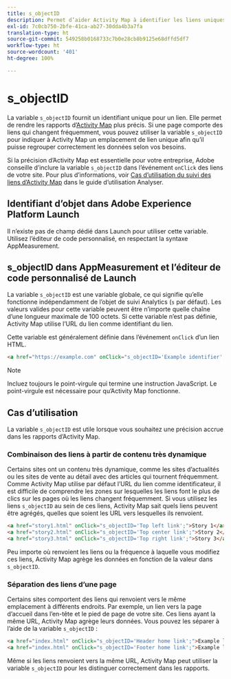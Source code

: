 ```yaml
---
title: s_objectID
description: Permet d’aider Activity Map à identifier les liens uniques de votre site.
exl-id: 7c0cb750-2bfe-41ca-ab27-30dda4b3a7fa
translation-type: ht
source-git-commit: 549258b0168733c7b0e28cb8b9125e68dffd5df7
workflow-type: ht
source-wordcount: '401'
ht-degree: 100%

---
```


# s_objectID

La variable `s_objectID` fournit un identifiant unique pour un lien. Elle permet de rendre les rapports d’[Activity Map](/help/analyze/activity-map/activity-map.md) plus précis. Si une page comporte des liens qui changent fréquemment, vous pouvez utiliser la variable `s_objectID` pour indiquer à Activity Map un emplacement de lien unique afin qu’il puisse regrouper correctement les données selon vos besoins.

Si la précision d’Activity Map est essentielle pour votre entreprise, Adobe conseille d’inclure la variable `s_objectID` dans l’événement `onClick` des liens de votre site. Pour plus d’informations, voir [Cas d’utilisation du suivi des liens d’Activity Map](/help/analyze/activity-map/activitymap-link-tracking/activitymap-link-tracking-use-case.md) dans le guide d’utilisation Analyser.

## Identifiant d’objet dans Adobe Experience Platform Launch

Il n’existe pas de champ dédié dans Launch pour utiliser cette variable. Utilisez l’éditeur de code personnalisé, en respectant la syntaxe AppMeasurement.

## s_objectID dans AppMeasurement et l’éditeur de code personnalisé de Launch

La variable `s_objectID` est une variable globale, ce qui signifie qu’elle fonctionne indépendamment de l’objet de suivi Analytics (`s` par défaut). Les valeurs valides pour cette variable peuvent être n’importe quelle chaîne d’une longueur maximale de 100 octets. Si cette variable n’est pas définie, Activity Map utilise l’URL du lien comme identifiant du lien.

Cette variable est généralement définie dans l’événement `onClick` d’un lien HTML.

```HTML
<a href="https://example.com" onClick="s_objectID='Example identifier';">Example link</a>
```

>[!NOTE]
>
>Incluez toujours le point-virgule qui termine une instruction JavaScript. Le point-virgule est nécessaire pour qu’Activity Map fonctionne.

## Cas d’utilisation

La variable `s_objectID` est utile lorsque vous souhaitez une précision accrue dans les rapports d’Activity Map.

### Combinaison des liens à partir de contenu très dynamique

Certains sites ont un contenu très dynamique, comme les sites d’actualités ou les sites de vente au détail avec des articles qui tournent fréquemment. Comme Activity Map utilise par défaut l’URL du lien comme identificateur, il est difficile de comprendre les zones sur lesquelles les liens font le plus de clics sur les pages où les liens changent fréquemment. Si vous utilisez les liens `s_objectID` au sein de ces liens, Activity Map sait quels liens peuvent être agrégés, quelles que soient les URL vers lesquelles ils renvoient.

```HTML
<a href="story1.html" onClick="s_objectID='Top left link';">Story 1</a>
<a href="story2.html" onClick="s_objectID='Top center link';">Story 2</a>
<a href="story3.html" onClick="s_objectID='Top right link';">Story 3</a>
```

Peu importe où renvoient les liens ou la fréquence à laquelle vous modifiez ces liens, Activity Map agrège les données en fonction de la valeur dans `s_objectID`.

### Séparation des liens d’une page

Certains sites comportent des liens qui renvoient vers le même emplacement à différents endroits. Par exemple, un lien vers la page d’accueil dans l’en-tête et le pied de page de votre site. Ces liens ayant la même URL, Activity Map agrège leurs données. Vous pouvez les séparer à l’aide de la variable `s_objectID` :

```HTML
<a href="index.html" onClick="s_objectID='Header home link';">Example link in Header</a>
<a href="index.html" onClick="s_objectID='Footer home link';">Example link in Footer</a>
```

Même si les liens renvoient vers la même URL, Activity Map peut utiliser la variable `s_objectID` pour les distinguer correctement dans les rapports.
